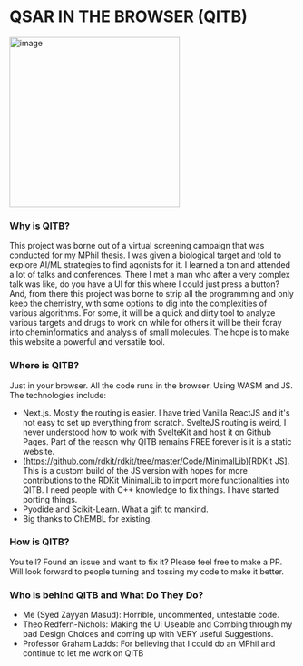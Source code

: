 # QSAR IN THE BROWSER (QITB)

<img src="https://github.com/syedzayyan/qsar-in-browser/blob/main/public/logo.svg" alt="image" width="300" width="300" height="auto">

### Why is QITB?
This project was borne out of a virtual screening campaign that was conducted for my MPhil thesis. I was given a biological target and told to explore AI/ML strategies to find agonists for it. I learned a ton and attended a lot of talks and conferences. There I met a man who after a very complex talk was like, do you have a UI for this where I could just press a button? And, from there this project was borne to strip all the programming and only keep the chemistry, with some options to dig into the complexities of various algorithms. 
For some, it will be a quick and dirty tool to analyze various targets and drugs to work on while for others it will be their foray into cheminformatics and analysis of small molecules. The hope is to make this website a powerful and versatile tool.

### Where is QITB?
Just in your browser. All the code runs in the browser. Using WASM and JS. The technologies include:

- Next.js. Mostly the routing is easier. I have tried Vanilla ReactJS and it's not easy to set up everything from scratch. SvelteJS routing is weird, I never understood how to work with SvelteKit and host it on Github Pages. Part of the reason why QITB remains FREE forever is it is a static website.
- (https://github.com/rdkit/rdkit/tree/master/Code/MinimalLib)[RDKit JS]. This is a custom build of the JS version with hopes for more contributions to the RDKit MinimalLib to import more functionalities into QITB. I need people with C++ knowledge to fix things. I have started porting things.
- Pyodide and Scikit-Learn. What a gift to mankind.
- Big thanks to ChEMBL for existing.

### How is QITB?
You tell? Found an issue and want to fix it? Please feel free to make a PR. Will look forward to people turning and tossing my code to make it better.

### Who is behind QITB and What Do They Do?
- Me (Syed Zayyan Masud): Horrible, uncommented, untestable code.
- Theo Redfern-Nichols: Making the UI Useable and Combing through my bad Design Choices and coming up with VERY useful Suggestions.
- Professor Graham Ladds: For believing that I could do an MPhil and continue to let me work on QITB